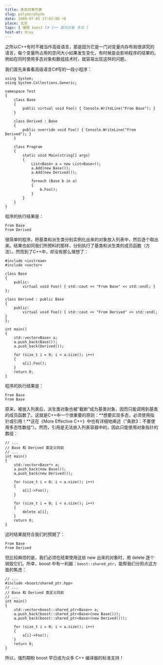 ```yaml
---
title: 多态对象列表
slug: polymorphysm
date: 2009-07-05 17:02:00 +8
place: 北京
tags: [ 编程 boost C# C++ 面向对象 多态 ]
host-at: Oray
---
```

之所以C++有时不被当作高级语言，那是因为它是一门对变量内存布局很讲究的语言，每个变量所占用的空间大小如果发生变化，有时候是会影响程序的结果的。例如在同时使用多态对象和数组技术时，就容易出现这样的问题。

我们首先来看看高级语言C#写的一段小程序：

    using System;
    using System.Collections.Generic;
    
    namespace Test
    {
        class Base
        {
            public virtual void Foo() { Console.WriteLine("From Base"); }
        }
    
        class Derived : Base
        {
            public override void Foo() { Console.WriteLine("From Derived"); }
        }
    
        class Program
        {
            static void Main(string[] args)
            {
                List<Base> a = new List<Base>();
                a.Add(new Base());
                a.Add(new Derived());
    
                foreach (Base b in a)
                {
                    b.Foo();
                }
            }
        }
    }

程序的执行结果是：

    From Base
    From Derived

很简单的程序，把基类和派生类分别实例化出来的对象放入列表中，然后逐个取出来。结果也如同我们所预料的那样，分别执行了基类和派生类的成员函数（方法）。然而到了C++中，却没有那么理想了：

    #include <iostream>
    #include <vector>

    class Base
    {
        public:
            virtual void Foo() { std::cout << "From Base" << std::endl; }
    };

    class Derived : public Base
    {
        public:
            virtual void Foo() { std::cout << "From Derived" << std::endl; }
    };

    int main()
    {
        std::vector<Base> a;
        a.push_back(Base());
        a.push_back(Derived());

        for (size_t i = 0; i < a.size(); i++)
        {
            a[i].Foo();
        }
        return 0;
    }

程序的执行结果是：

    From Base
    From Base

原来，被放入列表后，派生类对象也被“截断”成为基类对象，因而只能调用到基类的成员函数了。这就是C++中一个很重要的原则：**想要实现多态，必须使用指针或引用！**这在《More Effective C++》中也有详细地阐述（“条款3：不要使用多态性数组”）。然而，引用是无法放入列表容器中的，因此只能使用对象指针的数组：

    // ...
    // Base 和 Derived 类定义同前
    // ...
    int main()
    {
        std::vector<Base*> a;
        a.push_back(new Base());
        a.push_back(new Derived());
    
        for (size_t i = 0; i < a.size(); i++)
        {
            a[i]->Foo();
        }
    
        for (size_t i = 0; i < a.size(); i++)
        {
            delete a[i];
        }
        return 0;
    }

这时结果就符合我们的预期了：

    From Base
    From Derived

但比较麻烦的是，我们必须在结束使用这些 new 出来的对象时，用 delete 逐个销毁它们。所幸，boost 中有一利器：`boost::shared_ptr`，能帮我们分担点这方面的焦虑：

    // ...
    #include <boost/shared_ptr.hpp>
    // ...
    // Base 和 Derived 类定义同前
    // ...
    int main()
    {
        std::vector<boost::shared_ptr<Base>> a;
        a.push_back(boost::shared_ptr<Base>(new Base()));
        a.push_back(boost::shared_ptr<Base>(new Derived()));

        for (size_t i = 0; i < a.size(); i++)
        {
            a[i]->Foo();
        }
        return 0;
    }

所以，强烈期盼 boost 早日成为众多 C++ 编译器的标准支持！

